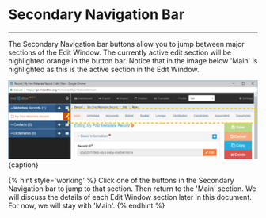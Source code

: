 # Secondary Navigation Bar
---
The Secondary Navigation bar buttons allow you to jump between major sections of the Edit Window.  The currently active edit section will be highlighted orange in the button bar.  Notice that in the image below 'Main' is highlighted as this is the active section in the Edit Window.  

![The Secondary Navigation Bar](/assets/get-started/secondary-nav.png){caption}

{% hint style='working' %}
  Click one of the buttons in the Secondary Navigation bar to jump to that section.  Then return to the 'Main' section.  We will discuss the details of each Edit Window section later in this document.  For now, we will stay with 'Main'.
{% endhint %}